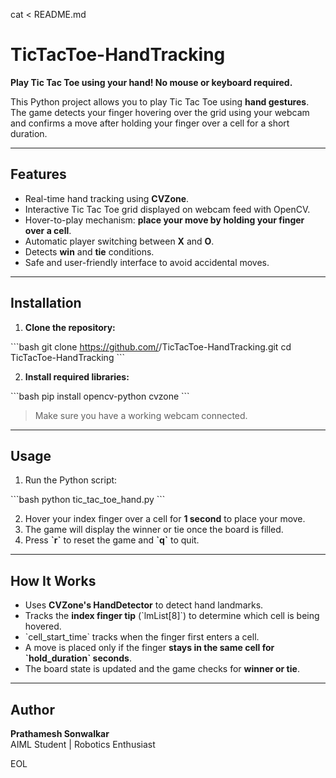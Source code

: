 cat <<EOL > README.md
# TicTacToe-HandTracking

**Play Tic Tac Toe using your hand! No mouse or keyboard required.**

This Python project allows you to play Tic Tac Toe using **hand gestures**. The game detects your finger hovering over the grid using your webcam and confirms a move after holding your finger over a cell for a short duration.

---

## Features

- Real-time hand tracking using **CVZone**.
- Interactive Tic Tac Toe grid displayed on webcam feed with OpenCV.
- Hover-to-play mechanism: **place your move by holding your finger over a cell**.
- Automatic player switching between **X** and **O**.
- Detects **win** and **tie** conditions.
- Safe and user-friendly interface to avoid accidental moves.

---

## Installation

1. **Clone the repository:**

\`\`\`bash
git clone https://github.com/<USERNAME>/TicTacToe-HandTracking.git
cd TicTacToe-HandTracking
\`\`\`

2. **Install required libraries:**

\`\`\`bash
pip install opencv-python cvzone
\`\`\`

> Make sure you have a working webcam connected.

---

## Usage

1. Run the Python script:

\`\`\`bash
python tic_tac_toe_hand.py
\`\`\`

2. Hover your index finger over a cell for **1 second** to place your move.
3. The game will display the winner or tie once the board is filled.
4. Press **\`r\`** to reset the game and **\`q\`** to quit.

---

## How It Works

- Uses **CVZone's HandDetector** to detect hand landmarks.
- Tracks the **index finger tip** (\`lmList[8]\`) to determine which cell is being hovered.
- \`cell_start_time\` tracks when the finger first enters a cell.
- A move is placed only if the finger **stays in the same cell for \`hold_duration\` seconds**.
- The board state is updated and the game checks for **winner or tie**.

---

## Author

**Prathamesh Sonwalkar**  
AIML Student | Robotics Enthusiast  

EOL
